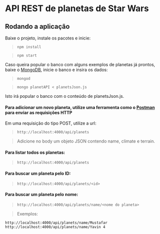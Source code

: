 # API REST de planetas de Star Wars
## Rodando a aplicação


<p>Baixe o projeto, instale os pacotes e inicie: </p>

> `npm install`

> `npm start`

Caso queira popular o banco com alguns exemplos de planetas já prontos, baixe o [MongoDB](https://www.mongodb.com/try/download/community), inicie o banco e insira os dados:

> `mongod`

> `mongo planetAPI < planetsJson.js`
<p>Isto irá popular o banco com o conteúdo de planetsJson.js.</p>

#### Para adicionar um novo planeta, utilize uma ferramenta como o [Postman](https://www.postman.com/downloads/) para enviar as requisições HTTP
Em uma requisição do tipo POST, utilize a url:

> `http://localhost:4000/api/planets`

> Adicione no body um objeto JSON contendo name, climate e terrain.

#### Para listar todos os planetas:

> `http://localhost:4000/api/planets`

#### Para buscar um planeta pelo ID:

> `http://localhost:4000/api/planets/<id>`

#### Para buscar um planeta pelo nome:

> `http://localhost:4000/api/planets/name/<nome do planeta>`

> Exemplos:

```
http://localhost:4000/api/planets/name/Mustafar
http://localhost:4000/api/planets/name/Yavin 4
```
                                                                                                                                                                                                                                                                                                                                                                                                                                                                                                                                                                                                                                                                     
